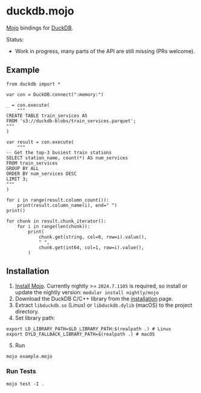 # duckdb.mojo

[Mojo](https://www.modular.com/mojo) bindings for [DuckDB](https://duckdb.org/).

Status:
- Work in progress, many parts of the API are still missing (PRs welcome).

## Example

```mojo
from duckdb import *

var con = DuckDB.connect(":memory:")

_ = con.execute(
    """
CREATE TABLE train_services AS
FROM 's3://duckdb-blobs/train_services.parquet';
"""
)

var result = con.execute(
    """
-- Get the top-3 busiest train stations
SELECT station_name, count(*) AS num_services
FROM train_services
GROUP BY ALL
ORDER BY num_services DESC
LIMIT 3;
"""
)

for i in range(result.column_count()):
    print(result.column_name(i), end=" ")
print()

for chunk in result.chunk_iterator():
    for i in range(len(chunk)):
        print(
            chunk.get(string, col=0, row=i).value(),
            " ",
            chunk.get(int64, col=1, row=i).value(),
        )
```

## Installation

1. [Install Mojo](https://docs.modular.com/mojo/manual/get-started#1-install-mojo). Currently nightly >= `2024.7.1105` is required, so install or update the nightly version: `modular install nightly/mojo`
2. Download the DuckDB C/C++ library from the [installation](https://duckdb.org/docs/installation/?version=stable&environment=cplusplus) page.
3. Extract `libduckdb.so` (Linux) or `libduckdb.dylib` (macOS) to the project directory.
4. Set library path:
```shell
export LD_LIBRARY_PATH=$LD_LIBRARY_PATH:$(realpath .) # Linux
export DYLD_FALLBACK_LIBRARY_PATH=$(realpath .) # macOS
```
5. Run
``` shell
mojo example.mojo
```

### Run Tests

```shell
mojo test -I .
```